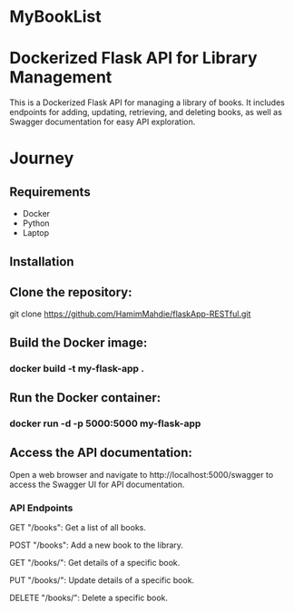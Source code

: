
# MyBookList


# Dockerized Flask API for Library Management

This is a Dockerized Flask API for managing a library of books. It includes endpoints for adding, updating, retrieving, and deleting books, as well as Swagger documentation for easy API exploration.

# Journey



## Requirements

- Docker
- Python
- Laptop

## Installation

## Clone the repository:
   git clone https://github.com/HamimMahdie/flaskApp-RESTful.git
   
## Build the Docker image:

### docker build -t my-flask-app .

## Run the Docker container:

### docker run -d -p 5000:5000 my-flask-app

## Access the API documentation:

Open a web browser and navigate to http://localhost:5000/swagger to access the Swagger UI for API documentation.


### API Endpoints
GET "/books": Get a list of all books.

POST "/books": Add a new book to the library.

GET "/books/<index>": Get details of a specific book.

PUT "/books/<index>": Update details of a specific book.

DELETE "/books/<index>": Delete a specific book.
